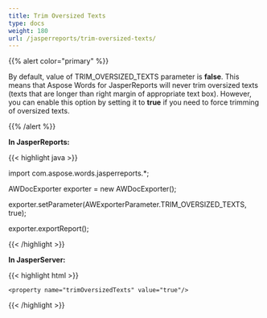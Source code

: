 ```yaml
---
title: Trim Oversized Texts
type: docs
weight: 180
url: /jasperreports/trim-oversized-texts/
---
```


{{% alert color="primary" %}} 

By default, value of TRIM_OVERSIZED_TEXTS parameter is **false**. This means that Aspose Words for JasperReports will never trim oversized texts (texts that are longer than right margin of appropriate text box). However, you can enable this option by setting it to **true** if you need to force trimming of oversized texts.

{{% /alert %}} 

**In JasperReports:**

{{< highlight java >}}

 import com.aspose.words.jasperreports.*;



AWDocExporter exporter = new AWDocExporter();

exporter.setParameter(AWExporterParameter.TRIM_OVERSIZED_TEXTS, true);

exporter.exportReport();

{{< /highlight >}}

**In JasperServer:**

{{< highlight html >}}

 <bean id="aw_exportParameters" class="com.aspose.words.jasperreports.AWExportParametersBean">

    <property name="trimOversizedTexts" value="true"/>

</bean>

{{< /highlight >}}
